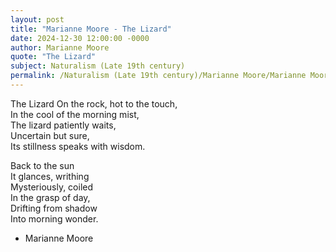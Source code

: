 ```yaml
---
layout: post
title: "Marianne Moore - The Lizard"
date: 2024-12-30 12:00:00 -0000
author: Marianne Moore
quote: "The Lizard"
subject: Naturalism (Late 19th century)
permalink: /Naturalism (Late 19th century)/Marianne Moore/Marianne Moore - The Lizard
---
```


The Lizard
On the rock, hot to the touch,  
In the cool of the morning mist,  
The lizard patiently waits,  
Uncertain but sure,  
Its stillness speaks with wisdom.

Back to the sun  
It glances, writhing  
Mysteriously, coiled  
In the grasp of day,  
Drifting from shadow  
Into morning wonder.

- Marianne Moore
